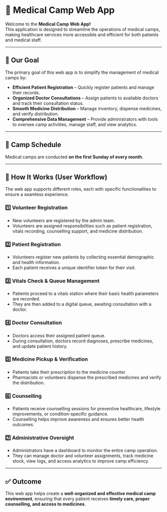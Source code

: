 # 🏥 Medical Camp Web App

Welcome to the **Medical Camp Web App!**  
This application is designed to streamline the operations of medical camps, making healthcare services more accessible and efficient for both patients and medical staff.

---

## 🎯 Our Goal
The primary goal of this web app is to simplify the management of medical camps by:

- **Efficient Patient Registration** – Quickly register patients and manage their records.  
- **Organized Doctor Consultations** – Assign patients to available doctors and track their consultation status.  
- **Smooth Medicine Distribution** – Manage inventory, dispense medicines, and verify distribution.  
- **Comprehensive Data Management** – Provide administrators with tools to oversee camp activities, manage staff, and view analytics.  

---

## 📅 Camp Schedule
Medical camps are conducted **on the first Sunday of every month**.

---

## 🔄 How It Works (User Workflow)

The web app supports different roles, each with specific functionalities to ensure a seamless experience.

### 1️⃣ Volunteer Registration
- New volunteers are registered by the admin team.  
- Volunteers are assigned responsibilities such as patient registration, vitals recording, counselling support, and medicine distribution.  

### 2️⃣ Patient Registration
- Volunteers register new patients by collecting essential demographic and health information.  
- Each patient receives a unique identifier  token for their visit.  

### 3️⃣ Vitals Check & Queue Management
- Patients proceed to a vitals station where their basic health parameters are recorded.  
- They are then added to a digital queue, awaiting consultation with a doctor.  

### 4️⃣ Doctor Consultation
- Doctors access their assigned patient queue.  
- During consultation, doctors record diagnoses, prescribe medicines, and update patient history.  

### 5️⃣ Medicine Pickup & Verification
- Patients take their prescription to the medicine counter.  
- Pharmacists or volunteers dispense the prescribed medicines and verify the distribution.  

### 6️⃣ Counselling
- Patients receive counselling sessions for preventive healthcare, lifestyle improvements, or condition-specific guidance.  
- Counselling helps improve awareness and ensures better health outcomes.  


### 7️⃣ Administrative Oversight
- Administrators have a dashboard to monitor the entire camp operation.  
- They can manage doctor and volunteer assignments, track medicine stock, view logs, and access analytics to improve camp efficiency.  

---

## ✅ Outcome
This web app helps create a **well-organized and effective medical camp environment**, ensuring that every patient receives **timely care, proper counselling, and access to medicines**.  